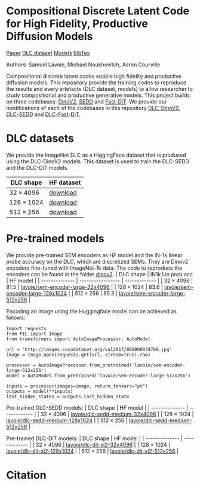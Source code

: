 # Compositional Discrete Latent Code for High Fidelity, Productive Diffusion Models

[Paper]() [DLC dataset](#DLC-datasets) [Models](#Pre-traiend-models) [BibTex](#Citation)

Authors: Samuel Lavoie, Michael Noukhovitch, Aaron Courville

Compositional discrete latent codes enable high fidelity and productive diffusion models.
This repository provide the training codes to reproduce the results and every artefacts (DLC dataset, models)
to allow researcher to study compositional and productive generative models.
This project builds on three codebases: [DinoV2](https://github.com/facebookresearch/dinov2), [SEDD](https://github.com/louaaron/Score-Entropy-Discrete-Diffusion) and [Fast-DiT](https://github.com/chuanyangjin/fast-DiT).
We provide our modifications of each of the codebases in this repository [DLC-DinoV2](./dinov2), [DLC-SEDD](./sedd) and [DLC-Fast-DiT](./dit).

# DLC datasets

We provide the ImageNet DLC as a HiggingFace dataset that is produced using the DLC-DinoV2 models.
This dataset is used to train the DLC-SEDD and the DLC-DiT models.

| DLC shape        | HF dataset |
| --------------   | ------- |
| $32\times 4096$  | [download]()  |
| $128\times 1024$ | [download]()  |
| $512\times 256$  | [download]()  |

# Pre-trained models

We provide pre-trained SEM encoders as HF model and the IN-1k linear probe accuracy on the DLC, which are discretized SEMs.
They are Dinov2 encoders fine-tuned with ImageNet-1k data.
The code to reproduce the encoders can be found in the folder [dinov2](./dinov2).
| DLC shape        | IN1k Lin prob acc |   HF model    |
| --------------   | ----------------- | ------------- |
| $32\times 4096$  | 81.5              | [lavoie/sem-encoder-large-32x4096]()  |
| $128\times 1024$ | 83.6              | [lavoie/sem-encoder-large-128x1024]()  |
| $512\times 256$  | 85.3              | [lavoie/sem-encoder-large-512x256]()  |

Encoding an image using the Huggingface model can be achieved as follows:
```
import requests
from PIL import Image
from transformers import AutoImageProcessor, AutoModel

url = 'http://images.cocodataset.org/val2017/000000039769.jpg'
image = Image.open(requests.get(url, stream=True).raw)

processor = AutoImageProcessor.from_pretrained('lavoie/sem-encoder-large-512x256')
model = AutoModel.from_pretrained('lavoie/sem-encoder-large-512x256')

inputs = processor(images=image, return_tensors="pt")
outputs = model(**inputs)
last_hidden_states = outputs.last_hidden_state
```

Pre-trained DLC-SEDD models:
| DLC shape         | HF model |
| --------------    | ------------- |
| $32\times 4096$   | [lavoie/dlc-sedd-medium-32x4096]()  |
| $128\times 1024$  | [lavoie/dlc-sedd-medium-128x1024]()  |
| $512\times 256$   | [lavoie/dlc-sedd-medium-512x256]()  |

Pre-trained DLC-DiT models:
| DLC shape         | HF model |
| --------------    | ------------- |
| $32\times 4096$   | [lavoie/dlc-dit-xl2-32x4096]()  |
| $128\times 1024$  | [lavoie/dlc-dit-xl2-128x1024]()  |
| $512\times 256$   | [lavoie/dlc-dit-xl2-512x256]()  |

# Citation

